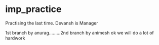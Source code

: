 # imp_practice
Practising the last time. Devansh is Manager

1st branch by anurag.........2nd branch by animesh
ok we will do a lot of hardwork
